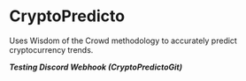 # CryptoPredicto
Uses Wisdom of the Crowd methodology to accurately predict cryptocurrency trends.

***Testing Discord Webhook (CryptoPredictoGit)***
